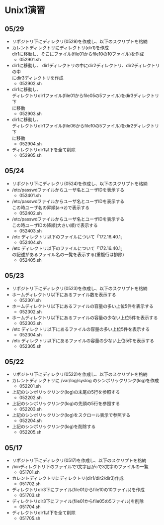 # Unix1演習

## 05/29

- リポジトリ下にディレクリ(0529)を作成し、以下のスクリプトを格納
- カレントディレクトリにディレクトリ(dir1)を作成  
dir1に移動し、そこにファイル(file01からfile10の10ファイル)を作成
    - 052901.sh
- dir1に移動し、
dir1ディレクトリの中にdir2ディレクトリ、dir2ディレクトリの中  
にdir3ディレクトリを作成
    - 052902.sh
- dir1に移動し、  
ディレクトリdir1ファイル(file01からfile05の5ファイル)をdir3ディレクトリ下  
に移動
    - 052903.sh
- dir1に移動し、  
ディレクトリdir1ファイル(file06からfile10の5ファイル)をdir2ディレクトリ下  
に移動
    - 052904.sh
- ディレクトリdir1以下を全て削除
    - 052905.sh

## 05/24

- リポジトリ下にディレクリ(0524)を作成し、以下のスクリプトを格納
- /etc/passwdファイルからユーザ名とユーザIDを表示する
    - 052401.sh
- /etc/passwdファイルからユーザ名とユーザIDを表示する  
この時ユーザ名の昇順(a->z)で表示する
    - 052402.sh
- /etc/passwdファイルからユーザ名とユーザIDを表示する  
この時ユーザIDの降順(大きい順)で表示する
    - 052403.sh
- /etc ディレクトリ以下のファイルについて「172.16.40.1」  
    - 052404.sh
- /etc ディレクトリ以下のファイルについて「172.16.40.1」  
の記述があるファイル名の一覧を表示する(重複行は排除)
    - 052405.sh

## 05/23

- リポジトリ下にディレクリ(0523)を作成し、以下のスクリプトを格納
- ホームディレクトリ以下にあるファイル数を表示する
    - 052301.sh
- ホームディレクトリ以下にあるファイルの容量の多い上位5件を表示する
    - 052302.sh
- ホームディレクトリ以下にあるファイルの容量の少ない上位5件を表示する
    - 052303.sh
- /etc ディレクトリ以下にあるファイルの容量の多い上位5件を表示する
    - 052304.sh
- /etc ディレクトリ以下にあるファイルの容量の少ない上位5件を表示する
    - 052305.sh


## 05/22

- リポジトリ下にディレクリ(0522)を作成し、以下のスクリプトを格納
- カレントディレクトリに /var/log/syslog のシンボリックリンク(log)を作成
    - 052201.sh
- 上記のシンボリックリンク(log)の末尾の5行を参照する
    - 052202.sh
- 上記のシンボリックリンク(log)の先頭の5行を参照する
    - 052203.sh
- 上記のシンボリックリンク(log)をスクロール表示で参照する
    - 052204.sh
- 上記のシンボリックリンク(log)を削除する
    - 052205.sh


## 05/17

- リポジトリ下にディレクリ(0517)を作成し、以下のスクリプトを格納
- /binディレクトリ下のファイルで1文字目がcで3文字のファイルの一覧
    - 051701.sh
- カレントディレクトリにディレクトリ(dir1/dir2/dir3)作成
    - 051702.sh
- ディレクトリdir3下にファイル(file01からfile10の10ファイル)を作成
    - 051703.sh
- ディレクトリdir3下にファイル(file01からfile05の5ファイル)を削除
    - 051704.sh
- ディレクトリdir1以下を全て削除
    - 051705.sh
